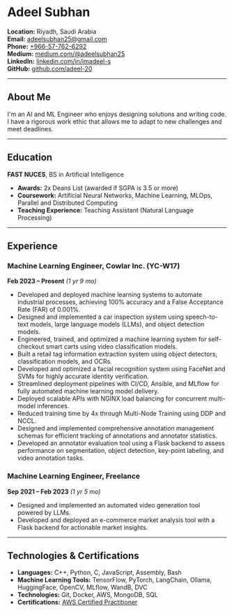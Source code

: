 # Adeel Subhan

**Location:** Riyadh, Saudi Arabia  
**Email:** [adeelsubhan25@gmail.com](mailto:adeelsubhan25@gmail.com)  
**Phone:** [+966-57-762-6292](tel:+966-57-762-6292)  
**Medium:** [medium.com/@adeelsubhan25](https://medium.com/@adeelsubhan25)  
**LinkedIn:** [linkedin.com/in/imadeel-s](https://www.linkedin.com/in/imadeel-s/)  
**GitHub:** [github.com/adeel-20](https://github.com/adeel-20)

---

## About Me

I'm an AI and ML Engineer who enjoys designing solutions and writing code. I have a rigorous work ethic that allows me to adapt to new challenges and meet deadlines.

---

## Education

**FAST NUCES**, BS in Artificial Intelligence  

- **Awards:** 2x Deans List (awarded if SGPA is 3.5 or more)
- **Coursework:** Artificial Neural Networks, Machine Learning, MLOps, Parallel and Distributed Computing
- **Teaching Experience:** Teaching Assistant (Natural Language Processing)

---

## Experience

### Machine Learning Engineer, Cowlar Inc. (YC-W17)
**Feb 2023 – Present** *(1 yr 9 mo)*

- Developed and deployed machine learning systems to automate industrial processes, achieving 100% accuracy and a False Acceptance Rate (FAR) of 0.001%.
- Designed and implemented a car inspection system using speech-to-text models, large language models (LLMs), and object detection models.
- Engineered, trained, and optimized a machine learning system for self-checkout smart carts using video classification models.
- Built a retail tag information extraction system using object detectors, classification models, and OCRs.
- Developed and optimized a facial recognition system using FaceNet and SVMs for highly accurate identity verification.
- Streamlined deployment pipelines with CI/CD, Ansible, and MLflow for fully automated machine learning model delivery.
- Deployed scalable APIs with NGINX load balancing for concurrent multi-model inferences.
- Reduced training time by 4x through Multi-Node Training using DDP and NCCL.
- Designed and implemented comprehensive annotation management schemas for efficient tracking of annotations and annotator statistics.
- Developed an annotator evaluation tool using a Flask backend to assess performance on segmentation, object detection, key-point labeling, and video annotation tasks.

### Machine Learning Engineer, Freelance  
**Sep 2021 – Feb 2023** *(1 yr 5 mo)*

- Designed and implemented an automated video generation tool powered by LLMs.
- Developed and deployed an e-commerce market analysis tool with a Flask backend for actionable market insights.

---

## Technologies & Certifications

- **Languages:** C++, Python, C, JavaScript, Assembly, Bash
- **Machine Learning Tools:** TensorFlow, PyTorch, LangChain, Ollama, HuggingFace, OpenCV, MLflow, WandB, DVC
- **Technologies:** Git, Docker, AWS, MongoDB, SQL
- **Certifications:** [AWS Certified Practitioner](https://www.credly.com/badges/858a6edb-6ccd-418d-a949-51d601372cca/public_url)
